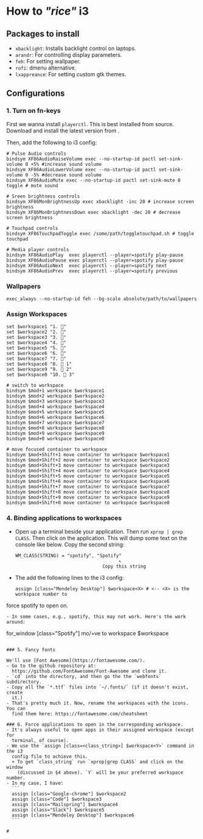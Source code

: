 # How to _"rice"_ i3

## Packages to install
 - `xbacklight`: Installs backlight control on laptops.
 - `arandr`: For controlling display parameters.
 - `feh`: For setting wallpaper.
 - `rofi`: dmenu alternative.
 - `lxappreance`: For setting custom gtk themes.

## Configurations


### 1. Turn on fn-keys

First we wanna install `playerctl`. This is best installed from source. 
Download and install the latest version from [](https://github.com/altdesktop/playerctl/releases/).

Then, add the following to i3 config:
```
# Pulse Audio controls
bindsym XF86AudioRaiseVolume exec --no-startup-id pactl set-sink-volume 0 +5% #increase sound volume
bindsym XF86AudioLowerVolume exec --no-startup-id pactl set-sink-volume 0 -5% #decrease sound volume
bindsym XF86AudioMute exec --no-startup-id pactl set-sink-mute 0 toggle # mute sound

# Sreen brightness controls
bindsym XF86MonBrightnessUp exec xbacklight -inc 20 # increase screen brightness
bindsym XF86MonBrightnessDown exec xbacklight -dec 20 # decrease screen brightness

# Touchpad controls
bindsym XF86TouchpadToggle exec /some/path/toggletouchpad.sh # toggle touchpad

# Media player controls
bindsym XF86AudioPlay  exec playerctl --player=spotify play-pause
bindsym XF86AudioPause exec playerctl --player=spotify play-pause
bindsym XF86AudioNext  exec playerctl --player=spotify next
bindsym XF86AudioPrev  exec playerctl --player=spotify previous
```

### Wallpapers
`exec_always --no-startup-id feh --bg-scale absolute/path/to/wallpapers`

### Assign Workspaces
```
set $workspace1 "1. "
set $workspace2 "2. "
set $workspace3 "3. "
set $workspace4 "4. "
set $workspace5 "5. "
set $workspace6 "6. "
set $workspace7 "7. "
set $workspace8 "8.  1"
set $workspace9 "9.  2"
set $workspace0 "10.  3"

# switch to workspace
bindsym $mod+1 workspace $workspace1
bindsym $mod+2 workspace $workspace2
bindsym $mod+3 workspace $workspace3
bindsym $mod+4 workspace $workspace4
bindsym $mod+5 workspace $workspace5
bindsym $mod+6 workspace $workspace6
bindsym $mod+7 workspace $workspace7
bindsym $mod+8 workspace $workspace8
bindsym $mod+9 workspace $workspace9
bindsym $mod+0 workspace $workspace0

# move focused container to workspace
bindsym $mod+Shift+1 move container to workspace $workspace1
bindsym $mod+Shift+2 move container to workspace $workspace2
bindsym $mod+Shift+3 move container to workspace $workspace3
bindsym $mod+Shift+4 move container to workspace $workspace4
bindsym $mod+Shift+5 move container to workspace $workspace5
bindsym $mod+Shift+6 move container to workspace $workspace6
bindsym $mod+Shift+7 move container to workspace $workspace7
bindsym $mod+Shift+8 move container to workspace $workspace8
bindsym $mod+Shift+9 move container to workspace $workspace9
bindsym $mod+Shift+0 move container to workspace $workspace0
```
### 4. Binding applications to workspaces

- Open up a terminal beside your application. Then run `xprop | grep CLASS`. Then click on
  the application. This will dump some text on the console like below. Copy
the second string:
  ```
  WM_CLASS(STRING) = "spotify", "Spotify"
                                        ↖ 
                                  Copy this string
  ``` 
- The add the following lines to the i3 config:
  ```
  assign [class="Mendeley Desktop"] $workspace<X> # <-- <X> is the workspace number to
force spotify to open on.
  ```
- In some cases, e.g., spotify, this may not work. Here's the work around:
  ```
  for_window [class="Spotify"] mo/=ve to workspace $workspace<X>
  ```

### 5. Fancy fonts

We'll use [Font Awesome](https://fontawesome.com/). 
  - Go to the github repository at:
    https://github.com/FontAwesome/Font-Awesome and clone it.
  - `cd` into the directory, and then go the the `webfonts` subdirectory. 
  - Copy all the `*.ttf` files into `~/.fonts/` (if it doesn't exist, create
    it.)
  - That's pretty much it. Now, rename the workspaces with the icons. You can
    find them here: https://fontawesome.com/cheatsheet

### 6. Force applications to open in the corresponding workspace.
  - It's always useful to open apps in their assigned workspace (except for
    terminal, of course).
  - We use the `assign [class=<class_string>] $workspace<Y>` command in the i3
    config file to achieve this. 
    + To get `class_string` run `xprop|grep CLASS` and click on the window
      (discussed in §4 above). `Y` will be your preferred workspace number.
  - In my case, I have:
    ```
    assign [class="Google-chrome"] $workspace2
    assign [class="Code"] $workspace3
    assign [class="Mailspring"] $workspace4
    assign [class="Slack"] $workspace5
    assign [class="Mendeley Desktop"] $workspace6
    ```

# 

